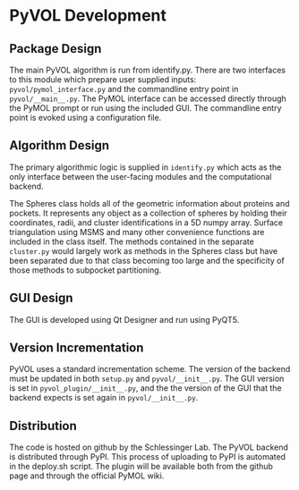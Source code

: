 # PyVOL Development

## Package Design
The main PyVOL algorithm is run from identify.py. There are two interfaces to this module which prepare user supplied inputs: `pyvol/pymol_interface.py` and the commandline entry point in `pyvol/__main__.py`. The PyMOL interface can be accessed directly through the PyMOL prompt or run using the included GUI. The commandline entry point is evoked using a configuration file.

## Algorithm Design
The primary algorithmic logic is supplied in `identify.py` which acts as the only interface between the user-facing modules and the computational backend.

The Spheres class holds all of the geometric information about proteins and pockets. It represents any object as a collection of spheres by holding their coordinates, radii, and cluster identifications in a 5D numpy array. Surface triangulation using MSMS and many other convenience functions are included in the class itself. The methods contained in the separate `cluster.py` would largely work as methods in the Spheres class but have been separated due to that class becoming too large and the specificity of those methods to subpocket partitioning.

## GUI Design
The GUI is developed using Qt Designer and run using PyQT5.

## Version Incrementation
PyVOL uses a standard incrementation scheme. The version of the backend must be updated in both `setup.py` and `pyvol/__init__.py`. The GUI version is set in `pyvol_plugin/__init__.py`, and the the version of the GUI that the backend expects is set again in `pyvol/__init__.py`.

## Distribution
The code is hosted on github by the Schlessinger Lab. The PyVOL backend is distributed through PyPI. This process of uploading to PyPI is automated in the deploy.sh script. The plugin will be available both from the github page and through the official PyMOL wiki.
